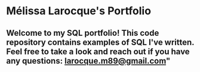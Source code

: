 # Mélissa Larocque's Portfolio

## Welcome to my SQL portfolio! This code repository contains examples of SQL I've written. Feel free to take a look and reach out if you have any questions: larocque.m89@gmail.com"
